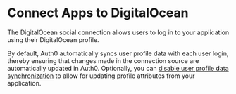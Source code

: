 # Connect Apps to DigitalOcean

The DigitalOcean social connection allows users to log in to your application using their DigitalOcean profile.

By default, Auth0 automatically syncs user profile data with each user login, thereby ensuring that changes made in the connection source are automatically updated in Auth0. Optionally, you can [disable user profile data synchronization](https://auth0.com/docs/users/configure-connection-sync-with-auth0) to allow for updating profile attributes from your application.
